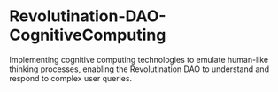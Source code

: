 # Revolutination-DAO-CognitiveComputing
Implementing cognitive computing technologies to emulate human-like thinking processes, enabling the Revolutination DAO to understand and respond to complex user queries.
